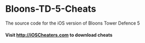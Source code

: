 Bloons-TD-5-Cheats
==================

The source code for the iOS version of Bloons Tower Defence 5

#### Visit http://iOSCheaters.com to download cheats
